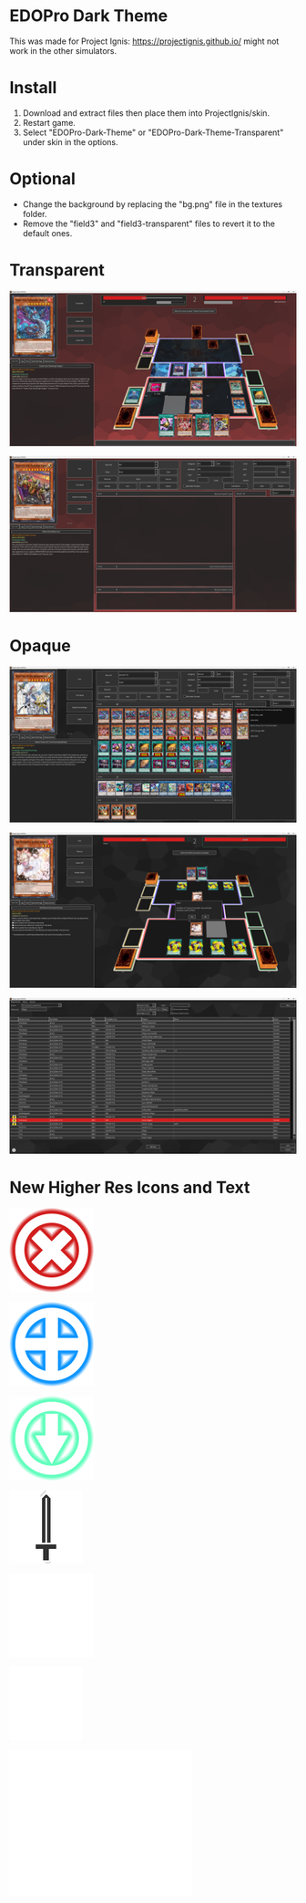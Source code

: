 # EDOPro Dark Theme

This was made for Project Ignis: https://projectignis.github.io/ might not work in the other simulators.

# Install

1. Download and extract files then place them into ProjectIgnis/skin.
2. Restart game.
3. Select "EDOPro-Dark-Theme" or "EDOPro-Dark-Theme-Transparent" under skin in the options.

# Optional

* Change the background by replacing the "bg.png" file in the textures folder.
* Remove the "field3" and "field3-transparent" files to revert it to the default ones.

# Transparent

![Alt text](screen/image1.png)

![Alt text](screen/image.png)

# Opaque

![Alt text](screen/image-3.png)

![Alt text](screen/image-4.png)

![Alt text](screen/image-5.png)

# New Higher Res Icons and Text

![negate](EDOPro-Dark-Theme/textures/negated.png)

![equip](EDOPro-Dark-Theme/textures/equip.png)

![chain target](EDOPro-Dark-Theme/textures/chaintarget.png)

![attack](EDOPro-Dark-Theme/textures/attack.png)

![action](EDOPro-Dark-Theme/textures/act.png)

![chain](EDOPro-Dark-Theme/textures/chain.png)

![chain number](EDOPro-Dark-Theme/textures/number.png)
